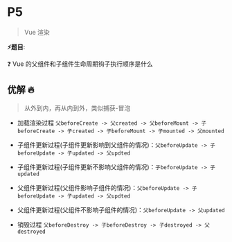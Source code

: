# P5

> Vue 渲染

**⚡题目**:

❓ Vue 的父组件和子组件生命周期钩子执行顺序是什么

## 优解 🔥

> 从外到内，再从内到外，类似捕获-冒泡

- 加载渲染过程
`父beforeCreate -> 父created -> 父beforeMount -> 子beforeCreate -> 子created -> 子beforeMount -> 子mounted -> 父mounted`

- 子组件更新过程(子组件更新影响到父组件的情况)：`父beforeUpdate -> 子beforeUpdate -> 子updated -> 父updted`
- 子组件更新过程(子组件更新不影响父组件的情况)：`子beforeUpdate -> 子updated`

- 父组件更新过程(父组件影响子组件的情况)：`父beforeUpdate -> 子beforeUpdate -> 子updated -> 父updted`
- 父组件更新过程(父组件不影响子组件的情况)：`父beforeUpdate -> 父updated`

- 销毁过程
`父beforeDestroy -> 子beforeDestroy -> 子destroyed -> 父destroyed`
